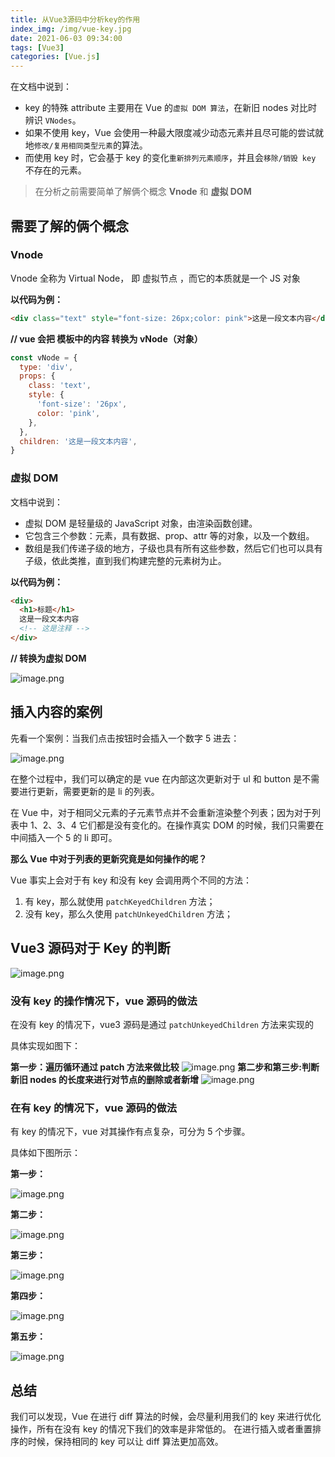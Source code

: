 ```yaml
---
title: 从Vue3源码中分析key的作用
index_img: /img/vue-key.jpg
date: 2021-06-03 09:34:00
tags: [Vue3]
categories: [Vue.js]
---
```


在文档中说到：

- key 的特殊 attribute 主要用在 Vue 的`虚拟 DOM 算法`，在新旧 nodes 对比时辨识 `VNodes`。
- 如果不使用 key，Vue 会使用一种最大限度减少动态元素并且尽可能的尝试就地`修改/复用相同类型元素`的算法。
- 而使用 key 时，它会基于 key 的变化`重新排列元素顺序`，并且会`移除/销毁 key` 不存在的元素。

> 在分析之前需要简单了解俩个概念 **Vnode** 和 **虚拟 DOM**

## 需要了解的俩个概念

### Vnode

Vnode 全称为 Virtual Node， 即 虚拟节点 ，而它的本质就是一个 JS 对象

**以代码为例：**

```html
<div class="text" style="font-size: 26px;color: pink">这是一段文本内容</div>
```

**// vue 会把 模板中的内容 转换为 vNode（对象）**

```js
const vNode = {
  type: 'div',
  props: {
    class: 'text',
    style: {
      'font-size': '26px',
      color: 'pink',
    },
  },
  children: '这是一段文本内容',
}
```

### 虚拟 DOM

文档中说到：

- 虚拟 DOM 是轻量级的 JavaScript 对象，由渲染函数创建。
- 它包含三个参数：元素，具有数据、prop、attr 等的对象，以及一个数组。
- 数组是我们传递子级的地方，子级也具有所有这些参数，然后它们也可以具有子级，依此类推，直到我们构建完整的元素树为止。

**以代码为例：**

```html
<div>
  <h1>标题</h1>
  这是一段文本内容
  <!-- 这是注释 -->
</div>
```

**// 转换为虚拟 DOM**

![image.png](https://p1-juejin.byteimg.com/tos-cn-i-k3u1fbpfcp/a2ec882cf7824853b38a317ae69758e0~tplv-k3u1fbpfcp-watermark.image)

## 插入内容的案例

先看一个案例：当我们点击按钮时会插入一个数字 5 进去：

![image.png](https://p6-juejin.byteimg.com/tos-cn-i-k3u1fbpfcp/afda7036eeda4c90a34bd734d15de71e~tplv-k3u1fbpfcp-watermark.image)

在整个过程中，我们可以确定的是 vue 在内部这次更新对于 ul 和 button 是不需要进行更新，需要更新的是 li 的列表。

在 Vue 中，对于相同父元素的子元素节点并不会重新渲染整个列表；因为对于列表中 1、2、3、4 它们都是没有变化的。在操作真实 DOM 的时候，我们只需要在中间插入一个 5 的 li 即可。

**那么 Vue 中对于列表的更新究竟是如何操作的呢？**

Vue 事实上会对于有 key 和没有 key 会调用两个不同的方法：

1. 有 key，那么就使用 `patchKeyedChildren` 方法；
2. 没有 key，那么久使用 `patchUnkeyedChildren` 方法；

## Vue3 源码对于 Key 的判断

![image.png](https://p9-juejin.byteimg.com/tos-cn-i-k3u1fbpfcp/10466024631c43e495bc0bf239466572~tplv-k3u1fbpfcp-watermark.image)

### 没有 key 的操作情况下，vue 源码的做法

在没有 key 的情况下，vue3 源码是通过 `patchUnkeyedChildren` 方法来实现的

具体实现如图下：

**第一步：遍历循环通过 patch 方法来做比较**
![image.png](https://p9-juejin.byteimg.com/tos-cn-i-k3u1fbpfcp/0072b096b1fc4ac9aaeebef2e603d462~tplv-k3u1fbpfcp-watermark.image)
**第二步和第三步:判断新旧 nodes 的长度来进行对节点的删除或者新增**
![image.png](https://p6-juejin.byteimg.com/tos-cn-i-k3u1fbpfcp/a8262272a56e49abb884d604e660fd9d~tplv-k3u1fbpfcp-watermark.image)

### 在有 key 的情况下，vue 源码的做法

有 key 的情况下，vue 对其操作有点复杂，可分为 5 个步骤。

具体如下图所示：

**第一步：**

![image.png](https://p1-juejin.byteimg.com/tos-cn-i-k3u1fbpfcp/5cea5c68dfac4cec884335ab5f590db8~tplv-k3u1fbpfcp-watermark.image)

**第二步：**

![image.png](https://p6-juejin.byteimg.com/tos-cn-i-k3u1fbpfcp/c7646dd0b51846b5afb0a4edd939e00f~tplv-k3u1fbpfcp-watermark.image)

**第三步：**

![image.png](https://p3-juejin.byteimg.com/tos-cn-i-k3u1fbpfcp/2c8fb09995b9488d89d77f6787b5d3a9~tplv-k3u1fbpfcp-watermark.image)

**第四步：**

![image.png](https://p1-juejin.byteimg.com/tos-cn-i-k3u1fbpfcp/a236d9245719426d99acd4918feb2bb3~tplv-k3u1fbpfcp-watermark.image)

**第五步：**

![image.png](https://p9-juejin.byteimg.com/tos-cn-i-k3u1fbpfcp/faf29156e94843ee9ecd2bc39e5370e7~tplv-k3u1fbpfcp-watermark.image)

## 总结

我们可以发现，Vue 在进行 diff 算法的时候，会尽量利用我们的 key 来进行优化操作，所有在没有 key 的情况下我们的效率是非常低的。 在进行插入或者重置排序的时候，保持相同的 key 可以让 diff 算法更加高效。
